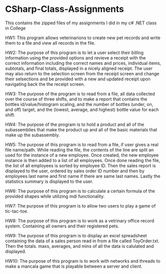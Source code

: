 # CSharp-Class-Assignments
This contains the zipped files of my assignments I did in my c# .NET class in College

HW1: This program allows veterinarions to create new pet records and write them to a file and view all records in the file.

HW2: The purpose of this program is to let a user select their billing information using the 
     provided options and revieve a receipt with the correct information including the correct names
     and prices, individual items, subtotals, and final totals, displayed in a nicely aligned receipt.
     The user may also return to the selection screen from the receipt screen and change their 
     selsections and be provided with a new and updated receipt upon navigating back the the receipt screen.

HW3: The purpose of the program is to read from a file, 
     all data collected over the course of three shifts,
     and to make a report that contains the bottles id/value/histogram scaling, 
     and the number of bottles (under, on, and off) target, 
     and the (lowest, average, and highest) bottle value for each shift.

HW4: The purpose of the program is to hold a product and all of the subassemblies
     that make the product up and all of the basic materials that make up the subassembly.

HW5: The purpose of this program is to read from a file, if user gives a real file name/path.
     While reading the file, the contents of the line are split an used for the instance of 
     a new employee. Once created, the new employee instance is then added to a list of all
     employees. Once done reading the file, the list of all employees is sorted by employee ID.
     Then the sales report is displayed to the user, ordered by sales order ID number and then 
     by employees last name and first name if there are same last names. Lastly the statistics
     summary is displayed to the user.

HW6: The purpose of this program is to calculate a certain formula of the provided shapes
     while utilizing mdi functionality.

HW7: The purpose of this program is to allow two users to play a game of tic-tac-toe.

HW8: The purpose of this program is to work as a vetrinary office record system. 
     Containing all owners and their registered pets.

HW9: The purpose of this program is to display an excel spreadsheet containing the data
     of a sales person read in from a file called ToyOrder.txt. Then the totals.
     maxs, averages, and mins of all the data is calulated and displayed.

HW10: The purpose of this program is to work with networks and threads
      to make a mancala game that is playable between a server and client.
